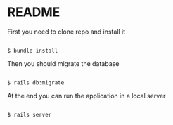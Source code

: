 # README

First you need to clone repo and install it


```

$ bundle install

```

Then you should migrate the database


```

$ rails db:migrate

```

At the end you can run the application in a local server

```

$ rails server

```
